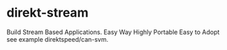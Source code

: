 # direkt-stream
Build Stream Based Applications. Easy Way Highly Portable Easy to Adopt see example direktspeed/can-svm.
